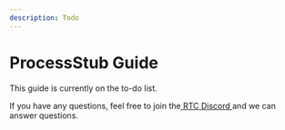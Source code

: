 ```yaml
---
description: Todo
---
```


# ProcessStub Guide

This guide is currently on the to-do list.

If you have any questions, feel free to join the[ RTC Discord ](https://corrupt.wiki/corruptors/rtc-real-time-corruptor/expert#rtc-dev-discord)and we can answer questions.

